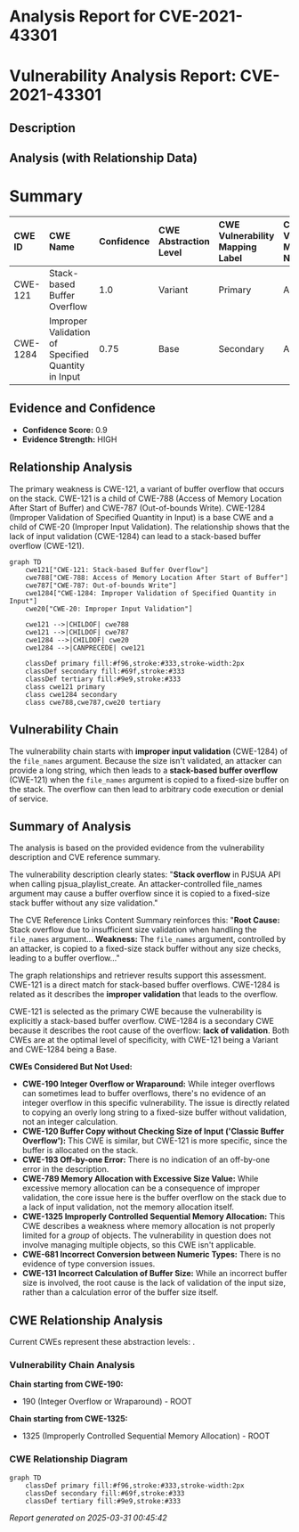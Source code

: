 # Analysis Report for CVE-2021-43301

# Vulnerability Analysis Report: CVE-2021-43301

## Description



## Analysis (with Relationship Data)

# Summary
| CWE ID    | CWE Name                                                                        | Confidence | CWE Abstraction Level | CWE Vulnerability Mapping Label | CWE-Vulnerability Mapping Notes |
| :-------- | :------------------------------------------------------------------------------ | :--------- | :-------------------- | :------------------------------ | :------------------------------ |
| CWE-121   | Stack-based Buffer Overflow                                                     | 1.0        | Variant               | Primary                         | Allowed                       |
| CWE-1284  | Improper Validation of Specified Quantity in Input                               | 0.75        | Base                  | Secondary                       | Allowed                       |

## Evidence and Confidence

*   **Confidence Score:** 0.9
*   **Evidence Strength:** HIGH

## Relationship Analysis
The primary weakness is CWE-121, a variant of buffer overflow that occurs on the stack. CWE-121 is a child of CWE-788 (Access of Memory Location After Start of Buffer) and CWE-787 (Out-of-bounds Write). CWE-1284 (Improper Validation of Specified Quantity in Input) is a base CWE and a child of CWE-20 (Improper Input Validation). The relationship shows that the lack of input validation (CWE-1284) can lead to a stack-based buffer overflow (CWE-121).

```mermaid
graph TD
    cwe121["CWE-121: Stack-based Buffer Overflow"]
    cwe788["CWE-788: Access of Memory Location After Start of Buffer"]
    cwe787["CWE-787: Out-of-bounds Write"]
    cwe1284["CWE-1284: Improper Validation of Specified Quantity in Input"]
    cwe20["CWE-20: Improper Input Validation"]
    
    cwe121 -->|CHILDOF| cwe788
    cwe121 -->|CHILDOF| cwe787
    cwe1284 -->|CHILDOF| cwe20
    cwe1284 -->|CANPRECEDE| cwe121
    
    classDef primary fill:#f96,stroke:#333,stroke-width:2px
    classDef secondary fill:#69f,stroke:#333
    classDef tertiary fill:#9e9,stroke:#333
    class cwe121 primary
    class cwe1284 secondary
    class cwe788,cwe787,cwe20 tertiary
```

## Vulnerability Chain
The vulnerability chain starts with **improper input validation** (CWE-1284) of the `file_names` argument. Because the size isn't validated, an attacker can provide a long string, which then leads to a **stack-based buffer overflow** (CWE-121) when the `file_names` argument is copied to a fixed-size buffer on the stack. The overflow can then lead to arbitrary code execution or denial of service.

## Summary of Analysis
The analysis is based on the provided evidence from the vulnerability description and CVE reference summary.

The vulnerability description clearly states: "**Stack overflow** in PJSUA API when calling pjsua_playlist_create. An attacker-controlled file_names argument may cause a buffer overflow since it is copied to a fixed-size stack buffer without any size validation."

The CVE Reference Links Content Summary reinforces this: "**Root Cause:** Stack overflow due to insufficient size validation when handling the `file_names` argument... **Weakness:** The `file_names` argument, controlled by an attacker, is copied to a fixed-size stack buffer without any size checks, leading to a buffer overflow..."

The graph relationships and retriever results support this assessment. CWE-121 is a direct match for stack-based buffer overflows. CWE-1284 is related as it describes the **improper validation** that leads to the overflow.

CWE-121 is selected as the primary CWE because the vulnerability is explicitly a stack-based buffer overflow. CWE-1284 is a secondary CWE because it describes the root cause of the overflow: **lack of validation**. Both CWEs are at the optimal level of specificity, with CWE-121 being a Variant and CWE-1284 being a Base.

**CWEs Considered But Not Used:**

*   **CWE-190 Integer Overflow or Wraparound:** While integer overflows can sometimes lead to buffer overflows, there's no evidence of an integer overflow in this specific vulnerability. The issue is directly related to copying an overly long string to a fixed-size buffer without validation, not an integer calculation.
*   **CWE-120 Buffer Copy without Checking Size of Input ('Classic Buffer Overflow'):** This CWE is similar, but CWE-121 is more specific, since the buffer is allocated on the stack.
*   **CWE-193 Off-by-one Error:** There is no indication of an off-by-one error in the description.
*   **CWE-789 Memory Allocation with Excessive Size Value:** While excessive memory allocation can be a consequence of improper validation, the core issue here is the buffer overflow on the stack due to a lack of input validation, not the memory allocation itself.
*   **CWE-1325 Improperly Controlled Sequential Memory Allocation:** This CWE describes a weakness where memory allocation is not properly limited for a *group* of objects. The vulnerability in question does not involve managing multiple objects, so this CWE isn't applicable.
*   **CWE-681 Incorrect Conversion between Numeric Types:** There is no evidence of type conversion issues.
*   **CWE-131 Incorrect Calculation of Buffer Size:** While an incorrect buffer size is involved, the root cause is the lack of validation of the input size, rather than a calculation error of the buffer size itself.


## CWE Relationship Analysis

Current CWEs represent these abstraction levels: .


### Vulnerability Chain Analysis

**Chain starting from CWE-190:**
- 190 (Integer Overflow or Wraparound) - ROOT


**Chain starting from CWE-1325:**
- 1325 (Improperly Controlled Sequential Memory Allocation) - ROOT



### CWE Relationship Diagram

```mermaid
graph TD
    classDef primary fill:#f96,stroke:#333,stroke-width:2px
    classDef secondary fill:#69f,stroke:#333
    classDef tertiary fill:#9e9,stroke:#333
```



*Report generated on 2025-03-31 00:45:42*
